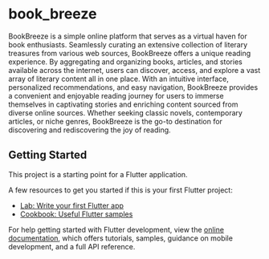 # book_breeze

BookBreeze is a simple online platform that serves as a virtual haven for book enthusiasts. Seamlessly curating an extensive collection of literary treasures from various web sources, BookBreeze offers a unique reading experience. By aggregating and organizing books, articles, and stories available across the internet, users can discover, access, and explore a vast array of literary content all in one place. With an intuitive interface, personalized recommendations, and easy navigation, BookBreeze provides a convenient and enjoyable reading journey for users to immerse themselves in captivating stories and enriching content sourced from diverse online sources. Whether seeking classic novels, contemporary articles, or niche genres, BookBreeze is the go-to destination for discovering and rediscovering the joy of reading.

## Getting Started

This project is a starting point for a Flutter application.

A few resources to get you started if this is your first Flutter project:

- [Lab: Write your first Flutter app](https://docs.flutter.dev/get-started/codelab)
- [Cookbook: Useful Flutter samples](https://docs.flutter.dev/cookbook)

For help getting started with Flutter development, view the
[online documentation](https://docs.flutter.dev/), which offers tutorials,
samples, guidance on mobile development, and a full API reference.
